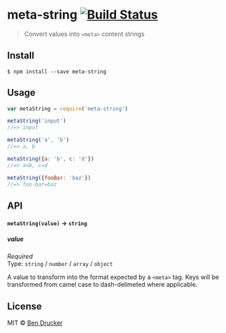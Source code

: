 # meta-string [![Build Status](https://travis-ci.org/bendrucker/meta-string.svg?branch=master)](https://travis-ci.org/bendrucker/meta-string)

> Convert values into `<meta>` content strings


## Install

```
$ npm install --save meta-string
```


## Usage

```js
var metaString = require('meta-string')

metaString('input')
//=> input

metaString('a', 'b')
//=> a, b

metaString({a: 'b', c: 'd'})
//=> a=b, c=d

metaString({fooBar: 'baz'})
//=> foo-bar=baz
```

## API

#### `metaString(value)` -> `string`

##### value

*Required*  
Type: `string` / `number` / `array` / `object`

A value to transform into the format expected by a `<meta>` tag. Keys will be transformed from camel case to dash-delimeted where applicable.


## License

MIT © [Ben Drucker](http://bendrucker.me)
